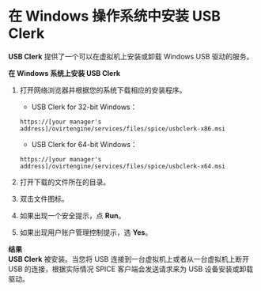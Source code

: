 # 在 Windows 操作系统中安装 USB Clerk

**USB Clerk** 提供了一个可以在虚拟机上安装或卸载 Windows USB 驱动的服务。

**在 Windows 系统上安装 USB Clerk**

1. 打开网络浏览器并根据您的系统下载相应的安装程序。

   * USB Clerk for 32-bit Windows：
   ```
   https://[your manager's address]/ovirtengine/services/files/spice/usbclerk-x86.msi
   ```

   * USB Clerk for 64-bit Windows：
   ```
   https://[your manager's address]/ovirtengine/services/files/spice/usbclerk-x64.msi
   ```

2. 打开下载的文件所在的目录。

3. 双击文件图标。

4. 如果出现一个安全提示，点 **Run**。

5. 如果出现用户账户管理控制提示，选 **Yes**。

**结果**<br/>
**USB Clerk** 被安装。当您将 USB 连接到一台虚拟机上或者从一台虚拟机上断开 USB 的连接，根据实际情况 SPICE 客户端会发送请求来为 USB 设备安装或卸载驱动。
